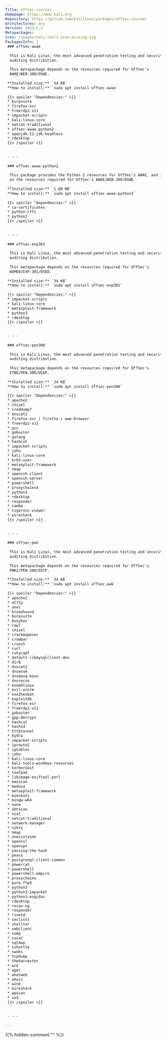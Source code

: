 ```yaml
---
Title: offsec-courses
Homepage: https://www.kali.org
Repository: https://gitlab.com/kalilinux/packages/offsec-courses
Architectures: any
Version: 2023.2.2
Metapackages: 
Icon: /images/kali-tools-icon-missing.svg
PackagesInfo: |
 ### offsec-awae
 
  This is Kali Linux, the most advanced penetration testing and security
  auditing distribution.
   
  This metapackage depends on the resources required for OffSec's
  AWAE/WEB-300/OSWE.
 
 **Installed size:** `34 KB`  
 **How to install:** `sudo apt install offsec-awae`  
 
 {{< spoiler "Dependencies:" >}}
 * burpsuite
 * firefox-esr
 * freerdp2-x11
 * impacket-scripts
 * kali-linux-core
 * netcat-traditional
 * offsec-awae-python2
 * openjdk-11-jdk-headless
 * rdesktop
 {{< /spoiler >}}
 
 
 - - -
 
 ### offsec-awae-python2
 
  This package provides the Python 2 resources for OffSec's AWAE, and it depends
  on the resources required for OffSec's AWAE/WEB-300/OSWE.
 
 **Installed size:** `1.60 MB`  
 **How to install:** `sudo apt install offsec-awae-python2`  
 
 {{< spoiler "Dependencies:" >}}
 * ca-certificates
 * python-cffi 
 * python2
 {{< /spoiler >}}
 
 
 - - -
 
 ### offsec-exp301
 
  This is Kali Linux, the most advanced penetration testing and security
  auditing distribution.
   
  This metapackage depends on the resources required for OffSec's
  WUMED/EXP-301/OSED.
 
 **Installed size:** `34 KB`  
 **How to install:** `sudo apt install offsec-exp301`  
 
 {{< spoiler "Dependencies:" >}}
 * impacket-scripts
 * kali-linux-core
 * metasploit-framework
 * python3
 * rdesktop
 {{< /spoiler >}}
 
 
 - - -
 
 ### offsec-pen300
 
  This is Kali Linux, the most advanced penetration testing and security
  auditing distribution.
   
  This metapackage depends on the resources required for OffSec's
  ETBD/PEN-300/OSEP.
 
 **Installed size:** `34 KB`  
 **How to install:** `sudo apt install offsec-pen300`  
 
 {{< spoiler "Dependencies:" >}}
 * apache2
 * chisel
 * creddump7
 * dnscat2
 * firefox-esr | firefox | www-browser
 * freerdp2-x11
 * gcc
 * gobuster
 * golang
 * hashcat
 * impacket-scripts
 * john
 * kali-linux-core
 * krb5-user
 * metasploit-framework
 * nmap
 * openssh-client
 * openssh-server
 * powershell
 * proxychains4
 * python3
 * rdesktop
 * responder
 * samba
 * tigervnc-viewer
 * wireshark
 {{< /spoiler >}}
 
 
 - - -
 
 ### offsec-pwk
 
  This is Kali Linux, the most advanced penetration testing and security
  auditing distribution.
   
  This metapackage depends on the resources required for OffSec's
  PWK2/PEN-200/OSCP.
 
 **Installed size:** `34 KB`  
 **How to install:** `sudo apt install offsec-pwk`  
 
 {{< spoiler "Dependencies:" >}}
 * apache2
 * atftp
 * axel
 * bloodhound
 * burpsuite
 * busybox
 * cewl
 * chisel
 * crackmapexec
 * crowbar
 * crunch
 * curl
 * cutycapt
 * default-libmysqlclient-dev
 * dirb
 * dnscat2
 * dnsenum
 * dnsmasq-base
 * dnsrecon
 * enum4linux
 * evil-winrm
 * exe2hexbat
 * exploitdb
 * firefox-esr
 * freerdp2-x11
 * gobuster
 * gpp-decrypt
 * hashcat
 * hashid
 * httptunnel
 * hydra
 * impacket-scripts
 * iproute2
 * iptables
 * john
 * kali-linux-core
 * kali-tools-windows-resources
 * kerberoast
 * leafpad
 * libimage-exiftool-perl
 * masscan
 * medusa
 * metasploit-framework
 * mimikatz
 * mingw-w64
 * nano
 * nbtscan
 * ncat
 * netcat-traditional
 * network-manager
 * nikto
 * nmap
 * onesixtyone
 * openssl
 * openvpn
 * passing-the-hash
 * peass
 * postgresql-client-common
 * powercat
 * powershell
 * powershell-empire
 * proxychains
 * pure-ftpd
 * python3
 * python3-impacket
 * python3-wsgidav
 * rdesktop
 * recon-ng
 * responder
 * rinetd
 * seclists
 * shellter
 * smbclient
 * snmp
 * socat
 * sqlmap
 * sshuttle
 * swaks
 * tcpdump
 * theharvester
 * wce
 * wget
 * whatweb
 * whois
 * wine
 * wireshark
 * wpscan
 * xxd
 {{< /spoiler >}}
 
 
 - - -
 
---
```

{{% hidden-comment "<!--Do not edit anything above this line-->" %}}
